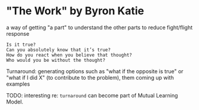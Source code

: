 # "The Work" by Byron Katie

a way of getting "a part" to understand the other parts to reduce fight/flight response



```
Is it true?
Can you absolutely know that it’s true?
How do you react when you believe that thought?
Who would you be without the thought?
```

Turnaround: generating options such as "what if the opposite is true" or "what if I did X" (to contribute to the problem), them coming up with examples



TODO: interesting re: `turnaround` can become part of Mutual Learning Model.
